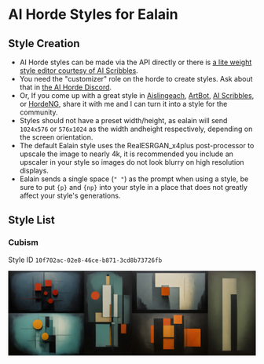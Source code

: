 # AI Horde Styles for Ealain

## Style Creation

- AI Horde styles can be made via the API directly or there is [a lite weight style editor courtesy of AI Scribbles](https://www.aiscribbles.com/horde-style-editor/).
- You need the "customizer" role on the horde to create styles. Ask about that in [the AI Horde Discord](https://discord.gg/3DxrhksKzn).
- Or, If you come up with a great style in [Aislingeach](https://github.com/amiantos/aislingeach), [ArtBot](https://artbot.site), [AI Scribbles](https://www.aiscribbles.com/generate/), or [HordeNG](https://horde-ng.org/generate), share it with me and I can turn it into a style for the community.
- Styles should not have a preset width/height, as ealain will send `1024x576` or `576x1024` as the width andheight respectively, depending on the screen orientation.
- The default Ealain style uses the RealESRGAN_x4plus post-processor to upscale the image to nearly 4k, it is recommended you include an upscaler in your style so images do not look blurry on high resolution displays.
- Ealain sends a single space (`" "`) as the prompt when using a style, be sure to put `{p}` and `{np}` into your style in a place that does not greatly affect your style's generations.

## Style List

### Cubism

Style ID `10f702ac-02e8-46ce-b871-3cd8b73726fb`

![Cubism style example images](/images/cubism-examples.jpg?raw=true)